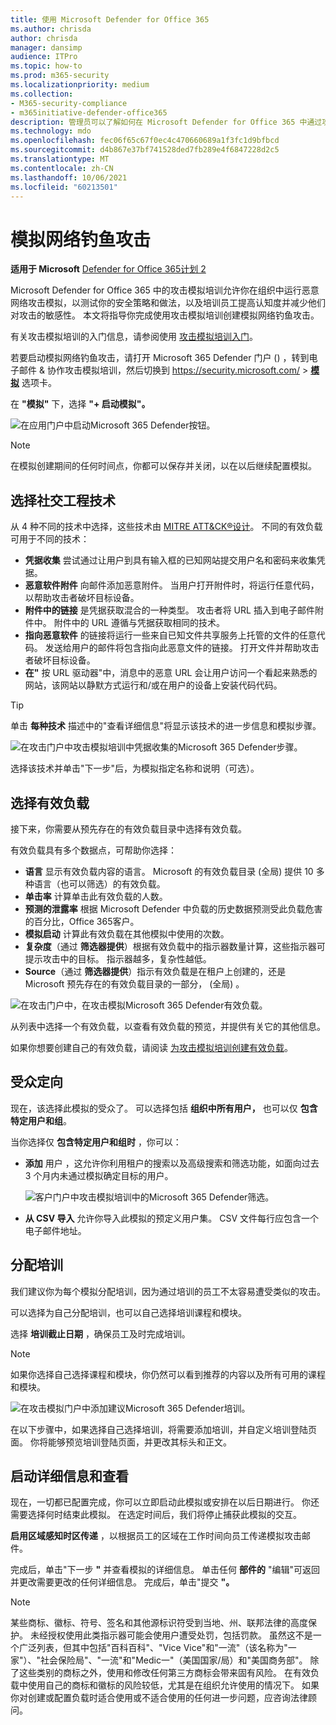 ```yaml
---
title: 使用 Microsoft Defender for Office 365
ms.author: chrisda
author: chrisda
manager: dansimp
audience: ITPro
ms.topic: how-to
ms.prod: m365-security
ms.localizationpriority: medium
ms.collection:
- M365-security-compliance
- m365initiative-defender-office365
description: 管理员可以了解如何在 Microsoft Defender for Office 365 中通过攻击模拟培训其用户进行网络钓鱼防护。
ms.technology: mdo
ms.openlocfilehash: fec06f65c67f0ec4c470660689a1f3fc1d9bfbcd
ms.sourcegitcommit: d4b867e37bf741528ded7fb289e4f6847228d2c5
ms.translationtype: MT
ms.contentlocale: zh-CN
ms.lasthandoff: 10/06/2021
ms.locfileid: "60213501"
---
```

# <a name="simulate-a-phishing-attack"></a>模拟网络钓鱼攻击

**适用于 Microsoft** [Defender for Office 365计划 2](defender-for-office-365.md)

Microsoft Defender for Office 365 中的攻击模拟培训允许你在组织中运行恶意网络攻击模拟，以测试你的安全策略和做法，以及培训员工提高认知度并减少他们对攻击的敏感性。 本文将指导你完成使用攻击模拟培训创建模拟网络钓鱼攻击。

有关攻击模拟培训的入门信息，请参阅使用 [攻击模拟培训入门](attack-simulation-training-get-started.md)。

若要启动模拟网络钓鱼攻击，请打开 Microsoft 365 Defender 门户 () ，转到电子邮件 & 协作攻击模拟培训，然后切换到 <https://security.microsoft.com/>  \> **[模拟](https://security.microsoft.com/attacksimulator?viewid=simulations)** 选项卡。

在 **"模拟"** 下，选择 **"+ 启动模拟"。**

![在应用门户中启动Microsoft 365 Defender按钮。](../../media/attack-sim-preview-launch.png)

> [!NOTE]
> 在模拟创建期间的任何时间点，你都可以保存并关闭，以在以后继续配置模拟。

## <a name="selecting-a-social-engineering-technique"></a>选择社交工程技术

从 4 种不同的技术中选择，这些技术由 [MITRE ATT&CK®设计](https://attack.mitre.org/techniques/enterprise/)。 不同的有效负载可用于不同的技术：

- **凭据收集** 尝试通过让用户到具有输入框的已知网站提交用户名和密码来收集凭据。
- **恶意软件附件** 向邮件添加恶意附件。 当用户打开附件时，将运行任意代码，以帮助攻击者破坏目标设备。
- **附件中的链接** 是凭据获取混合的一种类型。 攻击者将 URL 插入到电子邮件附件中。 附件中的 URL 遵循与凭据获取相同的技术。
- **指向恶意软件** 的链接将运行一些来自已知文件共享服务上托管的文件的任意代码。 发送给用户的邮件将包含指向此恶意文件的链接。 打开文件并帮助攻击者破坏目标设备。
- **在"** 按 URL 驱动器"中，消息中的恶意 URL 会让用户访问一个看起来熟悉的网站，该网站以静默方式运行和/或在用户的设备上安装代码代码。

> [!TIP]
> 单击 **每种技术** 描述中的"查看详细信息"将显示该技术的进一步信息和模拟步骤。
>
> ![在攻击门户中攻击模拟培训中凭据收集的Microsoft 365 Defender步骤。](../../media/attack-sim-preview-sim-steps.png)

选择该技术并单击"下一步"后，为模拟指定名称和说明（可选）。

## <a name="selecting-a-payload"></a>选择有效负载

接下来，你需要从预先存在的有效负载目录中选择有效负载。

有效负载具有多个数据点，可帮助你选择：

- **语言** 显示有效负载内容的语言。 Microsoft 的有效负载目录 (全局) 提供 10 多种语言（也可以筛选）的有效负载。
- **单击率** 计算单击此有效负载的人数。
- **预测的泄露率** 根据 Microsoft Defender 中负载的历史数据预测受此负载危害的百分比，Office 365客户。
- **模拟启动** 计算此有效负载在其他模拟中使用的次数。
- **复杂度**（通过 **筛选器提供**）根据有效负载中的指示器数量计算，这些指示器可提示攻击中的目标。 指示器越多，复杂性越低。
- **Source**（通过 **筛选器提供**）指示有效负载是在租户上创建的，还是 Microsoft 预先存在的有效负载目录的一部分， (全局) 。

![在攻击门户中，在攻击模拟Microsoft 365 Defender有效负载。](../../media/attack-sim-preview-select-payload.png)

从列表中选择一个有效负载，以查看有效负载的预览，并提供有关它的其他信息。

如果你想要创建自己的有效负载，请阅读 [为攻击模拟培训创建有效负载](attack-simulation-training-payloads.md)。

## <a name="audience-targeting"></a>受众定向

现在，该选择此模拟的受众了。 可以选择包括 **组织中所有用户，** 也可以仅 **包含特定用户和组**。

当你选择仅 **包含特定用户和组时** ，你可以：

- **添加** 用户 ，这允许你利用租户的搜索以及高级搜索和筛选功能，如面向过去 3 个月内未通过模拟确定目标的用户。

  ![客户门户中攻击模拟培训中的Microsoft 365 Defender筛选。](../../media/attack-sim-preview-user-targeting.png)

- **从 CSV 导入** 允许你导入此模拟的预定义用户集。 CSV 文件每行应包含一个电子邮件地址。

## <a name="assigning-training"></a>分配培训

我们建议你为每个模拟分配培训，因为通过培训的员工不太容易遭受类似的攻击。

可以选择为自己分配培训，也可以自己选择培训课程和模块。

选择 **培训截止日期** ，确保员工及时完成培训。

> [!NOTE]
> 如果你选择自己选择课程和模块，你仍然可以看到推荐的内容以及所有可用的课程和模块。
>
> ![在攻击模拟门户中添加建议Microsoft 365 Defender培训。](../../media/attack-sim-preview-add-training.png)

在以下步骤中，如果选择自己选择培训，将需要添加培训，并自定义培训登陆页面。 你将能够预览培训登陆页面，并更改其标头和正文。

## <a name="launch-details-and-review"></a>启动详细信息和查看

现在，一切都已配置完成，你可以立即启动此模拟或安排在以后日期进行。 你还需要选择何时结束此模拟。 在选定时间后，我们将停止捕获此模拟的交互。

**启用区域感知时区传递** ，以根据员工的区域在工作时间向员工传递模拟攻击邮件。

完成后，单击"下一步 **"** 并查看模拟的详细信息。 单击任何 **部件的** "编辑"可返回并更改需要更改的任何详细信息。 完成后，单击"提交 **"。**

> [!NOTE]
> 某些商标、徽标、符号、签名和其他源标识符受到当地、州、联邦法律的高度保护。 未经授权使用此类指示器可能会使用户遭受处罚，包括罚款。 虽然这不是一个广泛列表，但其中包括"百科百科"、"Vice Vice"和"一流"（该名称为"一家"）、"社会保险局"、"一流"和"Medic一"（美国国家/局）和"美国商务部"。 除了这些类别的商标之外，使用和修改任何第三方商标会带来固有风险。 在有效负载中使用自己的商标和徽标的风险较低，尤其是在组织允许使用的情况下。 如果你对创建或配置负载时适合使用或不适合使用的任何进一步问题，应咨询法律顾问。
